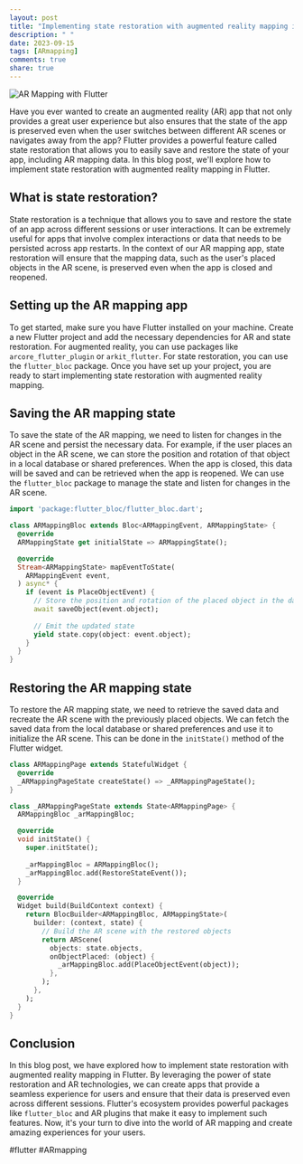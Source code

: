 ```yaml
---
layout: post
title: "Implementing state restoration with augmented reality mapping in Flutter"
description: " "
date: 2023-09-15
tags: [ARmapping]
comments: true
share: true
---
```


![AR Mapping with Flutter](https://example.com/ar-mapping.png)

Have you ever wanted to create an augmented reality (AR) app that not only provides a great user experience but also ensures that the state of the app is preserved even when the user switches between different AR scenes or navigates away from the app? Flutter provides a powerful feature called state restoration that allows you to easily save and restore the state of your app, including AR mapping data. In this blog post, we'll explore how to implement state restoration with augmented reality mapping in Flutter.

## What is state restoration?

State restoration is a technique that allows you to save and restore the state of an app across different sessions or user interactions. It can be extremely useful for apps that involve complex interactions or data that needs to be persisted across app restarts. In the context of our AR mapping app, state restoration will ensure that the mapping data, such as the user's placed objects in the AR scene, is preserved even when the app is closed and reopened.

## Setting up the AR mapping app

To get started, make sure you have Flutter installed on your machine. Create a new Flutter project and add the necessary dependencies for AR and state restoration. For augmented reality, you can use packages like `arcore_flutter_plugin` or `arkit_flutter`. For state restoration, you can use the `flutter_bloc` package. Once you have set up your project, you are ready to start implementing state restoration with augmented reality mapping.

## Saving the AR mapping state

To save the state of the AR mapping, we need to listen for changes in the AR scene and persist the necessary data. For example, if the user places an object in the AR scene, we can store the position and rotation of that object in a local database or shared preferences. When the app is closed, this data will be saved and can be retrieved when the app is reopened. We can use the `flutter_bloc` package to manage the state and listen for changes in the AR scene.

```dart
import 'package:flutter_bloc/flutter_bloc.dart';

class ARMappingBloc extends Bloc<ARMappingEvent, ARMappingState> {
  @override
  ARMappingState get initialState => ARMappingState();

  @override
  Stream<ARMappingState> mapEventToState(
    ARMappingEvent event,
  ) async* {
    if (event is PlaceObjectEvent) {
      // Store the position and rotation of the placed object in the database
      await saveObject(event.object);
      
      // Emit the updated state
      yield state.copy(object: event.object);
    }
  }
}
```

## Restoring the AR mapping state

To restore the AR mapping state, we need to retrieve the saved data and recreate the AR scene with the previously placed objects. We can fetch the saved data from the local database or shared preferences and use it to initialize the AR scene. This can be done in the `initState()` method of the Flutter widget.

```dart
class ARMappingPage extends StatefulWidget {
  @override
  _ARMappingPageState createState() => _ARMappingPageState();
}

class _ARMappingPageState extends State<ARMappingPage> {
  ARMappingBloc _arMappingBloc;

  @override
  void initState() {
    super.initState();
    
    _arMappingBloc = ARMappingBloc();
    _arMappingBloc.add(RestoreStateEvent());
  }

  @override
  Widget build(BuildContext context) {
    return BlocBuilder<ARMappingBloc, ARMappingState>(
      builder: (context, state) {
        // Build the AR scene with the restored objects
        return ARScene(
          objects: state.objects,
          onObjectPlaced: (object) {
            _arMappingBloc.add(PlaceObjectEvent(object));
          },
        );
      },
    );
  }
}
```

## Conclusion

In this blog post, we have explored how to implement state restoration with augmented reality mapping in Flutter. By leveraging the power of state restoration and AR technologies, we can create apps that provide a seamless experience for users and ensure that their data is preserved even across different sessions. Flutter's ecosystem provides powerful packages like `flutter_bloc` and AR plugins that make it easy to implement such features. Now, it's your turn to dive into the world of AR mapping and create amazing experiences for your users.

#flutter #ARmapping